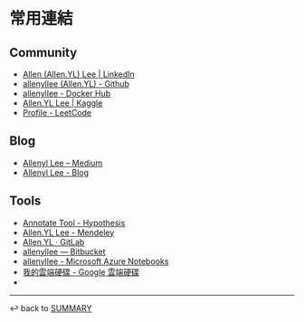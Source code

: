 # 常用連結

## Community
* [Allen (Allen.YL) Lee | LinkedIn](https://www.linkedin.com/in/allenyllee/)
* [allenyllee (Allen.YL) - Github](https://github.com/allenyllee)
* [allenyllee - Docker Hub](https://hub.docker.com/u/allenyllee/)
* [Allen.YL Lee | Kaggle](https://www.kaggle.com/allenyllee)
* [Profile - LeetCode](https://leetcode.com/allenyllee/)


## Blog
* [Allenyl Lee – Medium](https://medium.com/@allenyllee)
* [Allenyl Lee - Blog](https://allenyllee.gitlab.io/)


## Tools
* [Annotate Tool - Hypothesis](https://hypothes.is/users/allenyllee)
* [Allen.YL Lee - Mendeley](https://www.mendeley.com/profiles/allenyl-lee/)
* [Allen.YL · GitLab](https://gitlab.com/allenyllee)
* [allenyllee — Bitbucket](https://bitbucket.org/allenyllee/)
* [allenyllee - Microsoft Azure Notebooks](https://notebooks.azure.com/allenyllee)
* [我的雲端硬碟 - Google 雲端硬碟](https://drive.google.com/drive/my-drive)
* 

---
↩️ back to [SUMMARY](SUMMARY.md)
